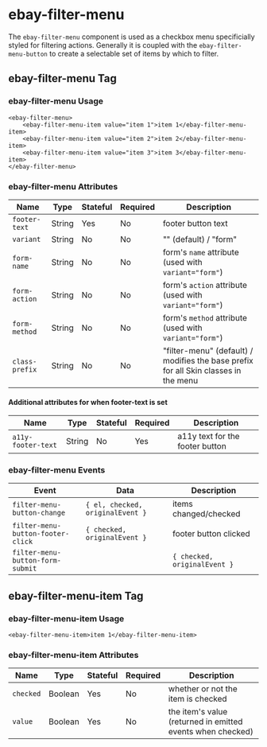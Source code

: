 # ebay-filter-menu

The `ebay-filter-menu` component is used as a checkbox menu specificially styled for filtering actions. Generally it is coupled with the `ebay-filter-menu-button` to create a selectable set of items by which to filter.

## ebay-filter-menu Tag

### ebay-filter-menu Usage

```marko
<ebay-filter-menu>
    <ebay-filter-menu-item value="item 1">item 1</ebay-filter-menu-item>
    <ebay-filter-menu-item value="item 2">item 2</ebay-filter-menu-item>
    <ebay-filter-menu-item value="item 3">item 3</ebay-filter-menu-item>
</ebay-filter-menu>
```

### ebay-filter-menu Attributes

Name | Type | Stateful | Required | Description
--- | --- | --- | --- | ---
`footer-text` | String | Yes | No | footer button text
`variant` | String | No | No | "" (default) / "form"
`form-name` | String | No | No | form's `name` attribute (used with `variant="form"`)
`form-action` | String | No | No | form's `action` attribute (used with `variant="form"`)
`form-method` | String | No | No |form's `method` attribute (used with `variant="form"`)
`class-prefix` | String | No | No | "filter-menu" (default) / modifies the base prefix for all Skin classes in the menu

#### Additional attributes for when footer-text is set

Name | Type | Stateful | Required | Description
--- | --- | --- | --- | ---
`a11y-footer-text` | String | No | Yes | a11y text for the footer button

### ebay-filter-menu Events

Event | Data | Description
--- | --- | ---
`filter-menu-button-change` | `{ el, checked, originalEvent }` | items changed/checked
`filter-menu-button-footer-click` | `{ checked, originalEvent }` | footer button clicked
`filter-menu-button-form-submit` |  | `{ checked, originalEvent }` | when using `variant="form"`, and form is submitted (emits current checked state)

## ebay-filter-menu-item Tag

### ebay-filter-menu-item Usage

```marko
<ebay-filter-menu-item>item 1</ebay-filter-menu-item>
```

### ebay-filter-menu-item Attributes

Name | Type | Stateful | Required | Description
--- | --- | --- | --- | ---
`checked` | Boolean | Yes | No | whether or not the item is checked
`value` | Boolean | Yes | No | the item's value (returned in emitted events when checked)
